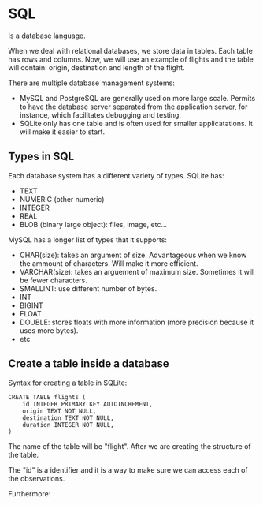 # SQL
Is a database language.

When we deal with relational databases, we store data in tables.
Each table has rows and columns.
Now, we will use an example of flights and the table will contain: origin, destination and length of the flight.

There are multiple database management systems:
- MySQL and PostgreSQL are generally used on more large scale. Permits to have the database server separated from the application server, for instance, which facilitates debugging and testing.
- SQLite only has one table and is often used for smaller applicatations. It will make it easier to start.

## Types in SQL
Each database system has a different variety of types. SQLite has:
- TEXT
- NUMERIC (other numeric)
- INTEGER
- REAL 
- BLOB (binary large object): files, image, etc...

MySQL has a longer list of types that it supports:
- CHAR(size): takes an argument of size. Advantageous when we know the ammount of characters. Will make it more efficient.
- VARCHAR(size): takes an arguement of maximum size. Sometimes it will be fewer characters.
- SMALLINT: use different number of bytes.
- INT
- BIGINT
- FLOAT
- DOUBLE: stores floats with more information (more precision because it uses more bytes).
- etc

## Create a table inside a database
Syntax for creating a table in SQLite:
```
CREATE TABLE flights (
    id INTEGER PRIMARY KEY AUTOINCREMENT,
    origin TEXT NOT NULL,
    destination TEXT NOT NULL,
    duration INTEGER NOT NULL,
)
```
The name of the table will be "flight". After we are creating the structure of the table.

The "id" is a identifier and it is a way to make sure we can access each of the observations.

Furthermore:

